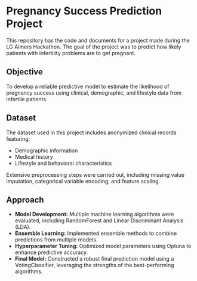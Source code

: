 # Pregnancy Success Prediction Project

This repository has the code and documents for a project made during the LG Aimers Hackathon. The goal of the project was to predict how likely patients with infertility problems are to get pregnant.

## Objective

To develop a reliable predictive model to estimate the likelihood of pregnancy success using clinical, demographic, and lifestyle data from infertile patients.

## Dataset

The dataset used in this project includes anonymized clinical records featuring:

* Demographic information
* Medical history
* Lifestyle and behavioral characteristics

Extensive preprocessing steps were carried out, including missing value imputation, categorical variable encoding, and feature scaling.

## Approach

* **Model Development:** Multiple machine learning algorithms were evaluated, including RandomForest and Linear Discriminant Analysis (LDA).
* **Ensemble Learning:** Implemented ensemble methods to combine predictions from multiple models.
* **Hyperparameter Tuning:** Optimized model parameters using Optuna to enhance predictive accuracy.
* **Final Model:** Constructed a robust final prediction model using a VotingClassifier, leveraging the strengths of the best-performing algorithms.
